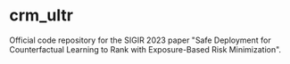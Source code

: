 # crm_ultr
Official code repository for the SIGIR 2023 paper "Safe Deployment for Counterfactual Learning to Rank with Exposure-Based Risk Minimization".
